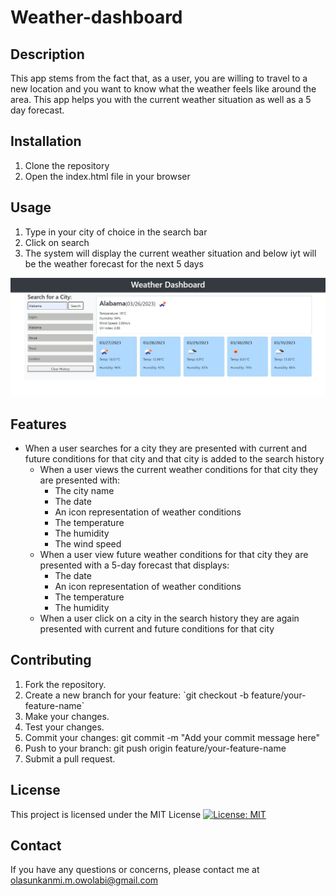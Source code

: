 # Weather-dashboard

## Description
This app stems from the fact that, as a user, you are willing to travel to a new location and you want to know what the weather feels like around the area. This app helps you with the current weather situation as well as a 5 day forecast. 

## Installation
<ol>
  <li>Clone the repository</li>
  <li>Open the index.html file in your browser</li>
</ol>

## Usage
<ol>
  <li>Type in your city of choice in the search bar</li>
  <li>Click on search</li>
  <li>The system will display the current weather situation and below iyt will be the weather forecast for the next 5 days</li>
</ol>

<div>
  <img src='assets\Images\Screenshot .jpg'>
</div>


## Features

* When a user searches for a city they are presented with current and future conditions for that city and that city is added to the search history
  * When a user views the current weather conditions for that city they are presented with:
    * The city name
    * The date
    * An icon representation of weather conditions
    * The temperature
    * The humidity
    * The wind speed
  * When a user view future weather conditions for that city they are presented with a 5-day forecast that displays:
    * The date
    * An icon representation of weather conditions
    * The temperature
    * The humidity
  * When a user click on a city in the search history they are again presented with current and future conditions for that city

## Contributing

<ol>
  <li>Fork the repository.</li>
  <li>Create a new branch for your feature: `git checkout -b feature/your-feature-name`
  </li>
  <li>Make your changes.</li>
  <li>Test your changes.</li>
  <li>Commit your changes: git commit -m "Add your commit message here"</li>
  <li>Push to your branch: git push origin feature/your-feature-name</li>
  <li>Submit a pull request.</li>
  
</ol>

## License

This project is licensed under the MIT License
[![License: MIT](https://img.shields.io/badge/License-MIT-yellow.svg)](https://opensource.org/licenses/MIT)

## Contact
If you have any questions or concerns, please contact me at olasunkanmi.m.owolabi@gmail.com

